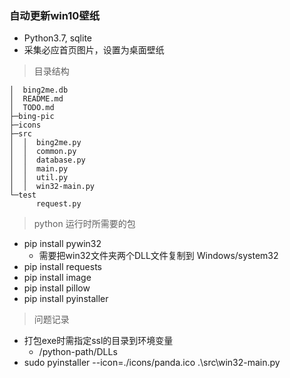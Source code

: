 ### 自动更新win10壁纸

* Python3.7, sqlite
* 采集必应首页图片，设置为桌面壁纸

> 目录结构
```
│  bing2me.db
│  README.md
│  TODO.md
├─bing-pic
├─icons
├─src
│  │  bing2me.py
│  │  common.py
│  │  database.py
│  │  main.py
│  │  util.py
│  │  win32-main.py
└─test
      request.py
```

> python 运行时所需要的包
* pip install pywin32
  * 需要把win32文件夹两个DLL文件复制到 Windows/system32
* pip install requests
* pip install image
* pip install pillow
* pip install pyinstaller

> 问题记录
* 打包exe时需指定ssl的目录到环境变量
  * /python-path/DLLs
* sudo pyinstaller --icon=./icons/panda.ico .\src\win32-main.py